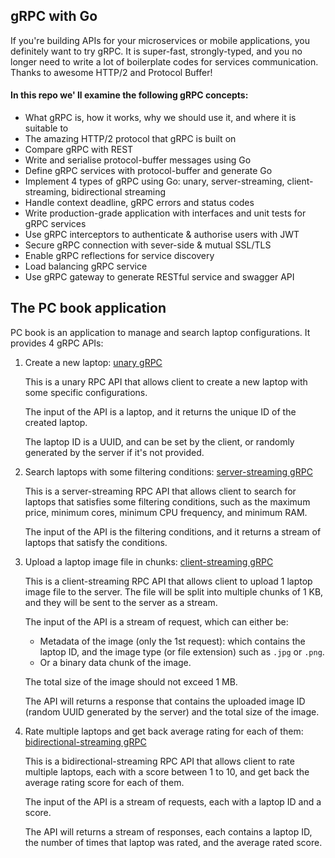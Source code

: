 ## gRPC with Go
If you're building APIs for your microservices or mobile applications, you definitely want to try gRPC. It is super-fast, strongly-typed, and you no longer need to write a lot of boilerplate codes for services communication. Thanks to awesome HTTP/2 and Protocol Buffer! 

#### In this repo we' ll examine the following gRPC concepts:
- What gRPC is, how it works, why we should use it, and where it is suitable to
- The amazing HTTP/2 protocol that gRPC is built on
- Compare gRPC with REST
- Write and serialise protocol-buffer messages using Go
- Define gRPC services with protocol-buffer and generate Go
- Implement 4 types of gRPC using Go: unary, server-streaming, client-streaming, bidirectional streaming
- Handle context deadline, gRPC errors and status codes
- Write production-grade application with interfaces and unit tests for gRPC services
- Use gRPC interceptors to authenticate & authorise users with JWT
- Secure gRPC connection with sever-side & mutual SSL/TLS
- Enable gRPC reflections for service discovery
- Load balancing gRPC service
- Use gRPC gateway to generate RESTful service and swagger API

## The PC book application

PC book is an application to manage and search laptop configurations. It provides 4 gRPC APIs:

1. Create a new laptop: [unary gRPC](https://youtu.be/LOE_tkVFtb0)

    This is a unary RPC API that allows client to create a new laptop with some specific configurations.

    The input of the API is a laptop, and it returns the unique ID of the created laptop.

    The laptop ID is a UUID, and can be set by the client, or randomly generated by the server if it's not provided.

2. Search laptops with some filtering conditions: [server-streaming gRPC](https://youtu.be/SBPjEbZcgf8)

    This is a server-streaming RPC API that allows client to search for laptops that satisfies some filtering conditions, such as the maximum price, minimum cores, minimum CPU frequency, and minimum RAM.

    The input of the API is the filtering conditions, and it returns a stream of laptops that satisfy the conditions.

3. Upload a laptop image file in chunks: [client-streaming gRPC](https://youtu.be/i9H3BaRGLEc)

   This is a client-streaming RPC API that allows client to upload 1 laptop image file to the server. The file will be split into multiple chunks of 1 KB, and they will be sent to the server as a stream.

   The input of the API is a stream of request, which can either be:
   - Metadata of the image (only the 1st request): which contains the laptop ID, and the image type (or file extension) such as `.jpg` or `.png`.
   - Or a binary data chunk of the image.

   The total size of the image should not exceed 1 MB.

   The API will returns a response that contains the uploaded image ID (random UUID generated by the server) and the total size of the image.

4. Rate multiple laptops and get back average rating for each of them: [bidirectional-streaming gRPC](https://youtu.be/hjTI35iKMyQ)

    This is a bidirectional-streaming RPC API that allows client to rate multiple laptops, each with a score between 1 to 10, and get back the average rating score for each of them.

    The input of the API is a stream of requests, each with a laptop ID and a score.

    The API will returns a stream of responses, each contains a laptop ID, the number of times that laptop was rated, and the average rated score.
